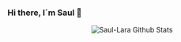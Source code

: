 ### Hi there, I´m Saul 👋

<p align="center">
<img src="https://github-readme-stats.vercel.app/api?username=Saul-Lara&show_icons=true&theme=vue" alt="Saul-Lara Github Stats"/>
<p>
<!--
**Saul-Lara/Saul-Lara** is a ✨ _special_ ✨ repository because its `README.md` (this file) appears on your GitHub profile.

Here are some ideas to get you started:

- 🔭 I’m currently working on ...
- 🌱 I’m currently learning ...
- 👯 I’m looking to collaborate on ...
- 🤔 I’m looking for help with ...
- 💬 Ask me about ...
- 📫 How to reach me: ...
- 😄 Pronouns: ...
- ⚡ Fun fact: ...
-->
